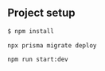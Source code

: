 
## Project setup

```bash
$ npm install
```
```
npx prisma migrate deploy 
```

```
npm run start:dev
```

